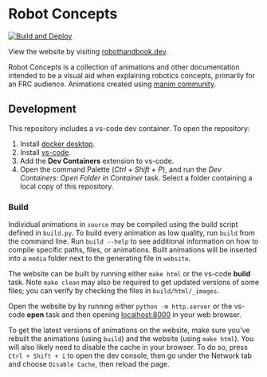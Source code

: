 # Robot Concepts
[![Build and Deploy](https://github.com/robot-education/robot-handbook/actions/workflows/gh-pages-deploy.yml/badge.svg?branch=main)](https://github.com/robot-education/robot-handbook/actions/workflows/gh-pages-deploy.yml)

View the website by visiting [robothandbook.dev](https://robothandbook.dev).

Robot Concepts is a collection of animations and other documentation intended to be a visual aid when explaining robotics
concepts, primarily for an FRC audience. Animations created using [manim community](https://www.manim.community/).

## Development
This repository includes a vs-code dev container. To open the repository:
1. Install [docker desktop](https://www.docker.com/products/docker-desktop/).
2. Install [vs-code](https://code.visualstudio.com/download).
3. Add the **Dev Containers** extension to vs-code.
4. Open the command Palette (*Ctrl + Shift + P*), and run the *Dev Containers: Open Folder in Container* task. Select a folder containing a local copy of this repository.

### Build
Individual animations in `source` may be compiled using the build script defined in `build.py`. To build every animation as low quality, run `build` from the command line.
Run `build --help` to see additional information on how to compile specific paths, files, or animations. Built animations will be inserted into a `media` folder next to the generating file in `website`.

The website can be built by running either `make html` or the vs-code **build** task. Note `make clean` may also be required to get updated versions of some files; you can verify by checking the files in `build/html/_images`. 

Open the website by by running either `python -m http.server` or the vs-code **open** task and then opening [localhost:8000](localhost:8000/) in your web browser.

To get the latest versions of animations on the website, make sure you've rebuilt the animations (using `build`) and the website (using `make html`). You will also likely need to disable the cache in your browser. To do so, press `Ctrl + Shift + i` to open the dev console, then go under the Network tab and choose `Disable Cache`, then reload the page.